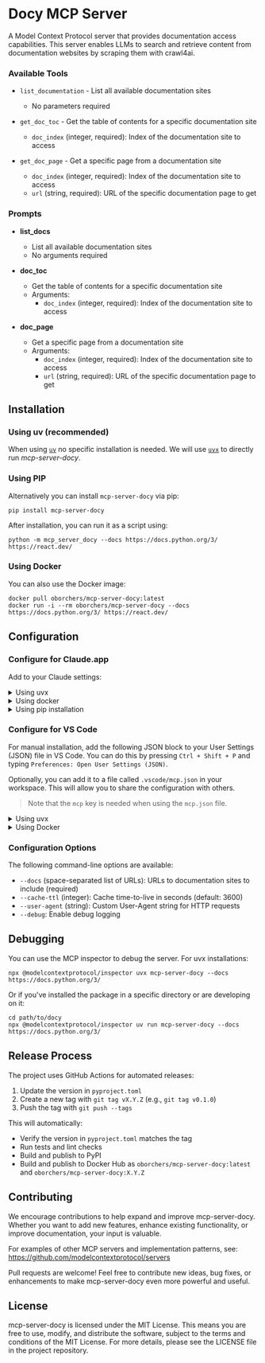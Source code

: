 # Docy MCP Server

A Model Context Protocol server that provides documentation access capabilities. This server enables LLMs to search and retrieve content from documentation websites by scraping them with crawl4ai.

### Available Tools

- `list_documentation` - List all available documentation sites
  - No parameters required

- `get_doc_toc` - Get the table of contents for a specific documentation site
  - `doc_index` (integer, required): Index of the documentation site to access

- `get_doc_page` - Get a specific page from a documentation site
  - `doc_index` (integer, required): Index of the documentation site to access
  - `url` (string, required): URL of the specific documentation page to get

### Prompts

- **list_docs**
  - List all available documentation sites
  - No arguments required

- **doc_toc**
  - Get the table of contents for a specific documentation site
  - Arguments:
    - `doc_index` (integer, required): Index of the documentation site to access

- **doc_page**
  - Get a specific page from a documentation site
  - Arguments:
    - `doc_index` (integer, required): Index of the documentation site to access
    - `url` (string, required): URL of the specific documentation page to get

## Installation

### Using uv (recommended)

When using [`uv`](https://docs.astral.sh/uv/) no specific installation is needed. We will
use [`uvx`](https://docs.astral.sh/uv/guides/tools/) to directly run *mcp-server-docy*.

### Using PIP

Alternatively you can install `mcp-server-docy` via pip:

```
pip install mcp-server-docy
```

After installation, you can run it as a script using:

```
python -m mcp_server_docy --docs https://docs.python.org/3/ https://react.dev/
```

### Using Docker

You can also use the Docker image:

```
docker pull oborchers/mcp-server-docy:latest
docker run -i --rm oborchers/mcp-server-docy --docs https://docs.python.org/3/ https://react.dev/
```

## Configuration

### Configure for Claude.app

Add to your Claude settings:

<details>
<summary>Using uvx</summary>

```json
"mcpServers": {
  "docy": {
    "command": "uvx",
    "args": ["mcp-server-docy", "--docs", "https://docs.python.org/3/", "https://react.dev/"]
  }
}
```
</details>

<details>
<summary>Using docker</summary>

```json
"mcpServers": {
  "docy": {
    "command": "docker",
    "args": ["run", "-i", "--rm", "oborchers/mcp-server-docy:latest", "--docs", "https://docs.python.org/3/", "https://react.dev/"]
  }
}
```
</details>

<details>
<summary>Using pip installation</summary>

```json
"mcpServers": {
  "docy": {
    "command": "python",
    "args": ["-m", "mcp_server_docy", "--docs", "https://docs.python.org/3/", "https://react.dev/"]
  }
}
```
</details>

### Configure for VS Code

For manual installation, add the following JSON block to your User Settings (JSON) file in VS Code. You can do this by pressing `Ctrl + Shift + P` and typing `Preferences: Open User Settings (JSON)`.

Optionally, you can add it to a file called `.vscode/mcp.json` in your workspace. This will allow you to share the configuration with others.

> Note that the `mcp` key is needed when using the `mcp.json` file.

<details>
<summary>Using uvx</summary>

```json
{
  "mcp": {
    "servers": {
      "docy": {
        "command": "uvx",
        "args": ["mcp-server-docy", "--docs", "https://docs.python.org/3/", "https://react.dev/"]
      }
    }
  }
}
```
</details>

<details>
<summary>Using Docker</summary>

```json
{
  "mcp": {
    "servers": {
      "docy": {
        "command": "docker",
        "args": ["run", "-i", "--rm", "oborchers/mcp-server-docy:latest", "--docs", "https://docs.python.org/3/", "https://react.dev/"]
      }
    }
  }
}
```
</details>

### Configuration Options

The following command-line options are available:

- `--docs` (space-separated list of URLs): URLs to documentation sites to include (required)
- `--cache-ttl` (integer): Cache time-to-live in seconds (default: 3600)
- `--user-agent` (string): Custom User-Agent string for HTTP requests
- `--debug`: Enable debug logging

## Debugging

You can use the MCP inspector to debug the server. For uvx installations:

```
npx @modelcontextprotocol/inspector uvx mcp-server-docy --docs https://docs.python.org/3/
```

Or if you've installed the package in a specific directory or are developing on it:

```
cd path/to/docy
npx @modelcontextprotocol/inspector uv run mcp-server-docy --docs https://docs.python.org/3/
```

## Release Process

The project uses GitHub Actions for automated releases:

1. Update the version in `pyproject.toml`
2. Create a new tag with `git tag vX.Y.Z` (e.g., `git tag v0.1.0`)
3. Push the tag with `git push --tags`

This will automatically:
- Verify the version in `pyproject.toml` matches the tag
- Run tests and lint checks
- Build and publish to PyPI
- Build and publish to Docker Hub as `oborchers/mcp-server-docy:latest` and `oborchers/mcp-server-docy:X.Y.Z`

## Contributing

We encourage contributions to help expand and improve mcp-server-docy. Whether you want to add new features, enhance existing functionality, or improve documentation, your input is valuable.

For examples of other MCP servers and implementation patterns, see:
https://github.com/modelcontextprotocol/servers

Pull requests are welcome! Feel free to contribute new ideas, bug fixes, or enhancements to make mcp-server-docy even more powerful and useful.

## License

mcp-server-docy is licensed under the MIT License. This means you are free to use, modify, and distribute the software, subject to the terms and conditions of the MIT License. For more details, please see the LICENSE file in the project repository.